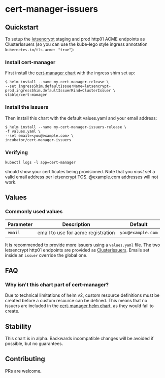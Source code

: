 # cert-manager-issuers

## Quickstart

To setup the [letsencrypt](https://letsencrypt.org/) staging and prod http01 ACME endpoints as ClusterIssuers (so you can use the kube-lego style ingress annotation `kubernetes.io/tls-acme: "true"`):

### Install cert-manager

First install the [cert-manager chart](https://github.com/helm/charts/tree/master/stable/cert-manager) with the ingress shim set up:

```
$ helm install --name my-cert-manager-release \
--set ingressShim.defaultIssuerName=letsencrypt-prod,ingressShim.defaultIssuerKind=ClusterIssuer \
stable/cert-manager
```

### Install the issuers

Then install this chart with the default values.yaml and your email address:

```
$ helm install --name my-cert-manager-issuers-release \
-f values.yaml \
--set email=<you@example.com> \
incubator/cert-manager-issuers
```

### Verifying

```
kubectl logs -l app=cert-manager
```

should show your certificates being provisioned. Note that you _must_ set a valid email address per letsencrypt TOS. @example.com addresses will not work.

## Values

### Commonly used values

| Parameter                         | Description                                | Default                                                   |
| --------------------------------- | ------------------------------------------ | --------------------------------------------------------- |
| `email`            | email to use for acme registration               | `you@example.com`                                                     |

It is recommended to provide more issuers using a `values.yaml` file. The two letsencrypt http01 endpoints are provided as [ClusterIssuers](http://docs.cert-manager.io/en/latest/reference/issuers.html). Emails set inside an `issuer` override the global one.

## FAQ

### Why isn't this chart part of cert-manager?

Due to technical limitations of helm v2, custom resource definitions must be created before a custom resource can be defined. This means that no issuers are included in the [cert-manager helm chart](https://github.com/helm/charts/tree/master/stable/cert-manager), as they would fail to create.

## Stability

This chart is in alpha. Backwards incompatible changes will be avoided if possible, but no guarantees.

## Contributing

PRs are welcome.
